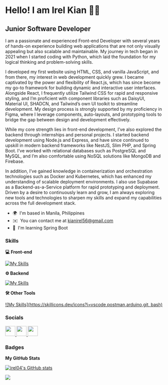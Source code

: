 Hello! I am Irel Kian 👩‍💻 
============================================================================================================================================

Junior Software Developer
------------------------

I am a passionate and experienced Front-end Developer with several years of hands-on experience building web applications that are not only visually appealing but also scalable and maintainable. My journey in tech began in 2021 when I started coding with Python, which laid the foundation for my logical thinking and problem-solving skills. 

I developed my first website using HTML, CSS, and vanilla JavaScript, and from there, my interest in web development quickly grew. I became captivated by the power and flexibility of React.js, which has since become my go-to framework for building dynamic and interactive user interfaces. Alongside React, I frequently utilize Tailwind CSS for rapid and responsive styling, and I’m proficient with component libraries such as DaisyUI, Material UI, SHADCN, and Tailwind’s own UI toolkit to streamline development. 
My design process is strongly supported by my proficiency in Figma, where I leverage components, auto-layouts, and prototyping tools to bridge the gap between design and development effectively. 

While my core strength lies in front-end development, I’ve also explored the backend through internships and personal projects. I started backend development using Node.js and Express, and have since continued to upskill in modern backend frameworks like NestJS, Slim PHP, and Spring Boot. I’ve worked with relational databases such as PostgreSQL and MySQL, and I’m also comfortable using NoSQL solutions like MongoDB and Firebase. 

In addition, I’ve gained knowledge in containerization and orchestration technologies such as Docker and Kubernetes, which has enhanced my understanding of scalable deployment environments. I also use Supabase as a Backend-as-a-Service platform for rapid prototyping and deployment. 
Driven by a desire to continuously learn and grow, I am always exploring new tools and technologies to sharpen my skills and expand my capabilities across the full development stack.

* 🌍  I'm based in Manila, Philippines
* ✉️  You can contact me at [kianirel56@gmail.com](mailto:kianirel56@gmail.com)
* 🧠  I'm learning Spring Boot

### Skills

**💻 Front-end**

[![My Skills](https://skillicons.dev/icons?i=react,js,ts,html,css,next,tailwind,materialui)](https://skillicons.dev)

**⚙ Backend**

[![My Skills](https://skillicons.dev/icons?i=java,spring,nodejs,express,nestjs,php,postgres,mysql,mongodb,supabase,firebase,docker)](https://skillicons.dev)

**🛠 Other Tools**

[![My Skills](https://skillicons.dev/icons?i=vscode,postman,arduino,git, bash)](https://skillicons.dev)




### Socials

<p align="left"> <a href="https://www.facebook.com/kianirel.dev" target="_blank" rel="noreferrer"> <picture> <source media="(prefers-color-scheme: dark)" srcset="https://raw.githubusercontent.com/danielcranney/readme-generator/main/public/icons/socials/facebook-dark.svg" /> <source media="(prefers-color-scheme: light)" srcset="https://raw.githubusercontent.com/danielcranney/readme-generator/main/public/icons/socials/facebook.svg" /> <img src="https://raw.githubusercontent.com/danielcranney/readme-generator/main/public/icons/socials/facebook.svg" width="32" height="32" /> </picture> </a> <a href="https://www.github.com/irel04" target="_blank" rel="noreferrer"> <picture> <source media="(prefers-color-scheme: dark)" srcset="https://raw.githubusercontent.com/danielcranney/readme-generator/main/public/icons/socials/github-dark.svg" /> <source media="(prefers-color-scheme: light)" srcset="https://raw.githubusercontent.com/danielcranney/readme-generator/main/public/icons/socials/github.svg" /> <img src="https://raw.githubusercontent.com/danielcranney/readme-generator/main/public/icons/socials/github.svg" width="32" height="32" /> </picture> </a> <a href="https://www.linkedin.com/in/kianirel" target="_blank" rel="noreferrer"> <picture> <source media="(prefers-color-scheme: dark)" srcset="https://raw.githubusercontent.com/danielcranney/readme-generator/main/public/icons/socials/linkedin-dark.svg" /> <source media="(prefers-color-scheme: light)" srcset="https://raw.githubusercontent.com/danielcranney/readme-generator/main/public/icons/socials/linkedin.svg" /> <img src="https://raw.githubusercontent.com/danielcranney/readme-generator/main/public/icons/socials/linkedin.svg" width="32" height="32" /> </picture> </a></p>

### Badges

<b>My GitHub Stats</b>

<a href="http://www.github.com/irel04"><img src="https://github-readme-stats.vercel.app/api?username=irel04&show_icons=true&hide=&count_private=true&title_color=0891b2&text_color=ffffff&icon_color=0891b2&bg_color=1c1917&hide_border=true&show_icons=true" alt="irel04's GitHub stats" /></a>

<a href="http://www.github.com/irel04"><img src="https://github-readme-streak-stats.herokuapp.com/?user=irel04&stroke=ffffff&background=1c1917&ring=0891b2&fire=0891b2&currStreakNum=ffffff&currStreakLabel=0891b2&sideNums=ffffff&sideLabels=ffffff&dates=ffffff&hide_border=true" /></a>
